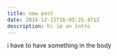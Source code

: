 ```yaml
---
title: new post
date: 2018-12-15T16:05:25.471Z
description: hi im an intro
---
```

i have to have something in the body

